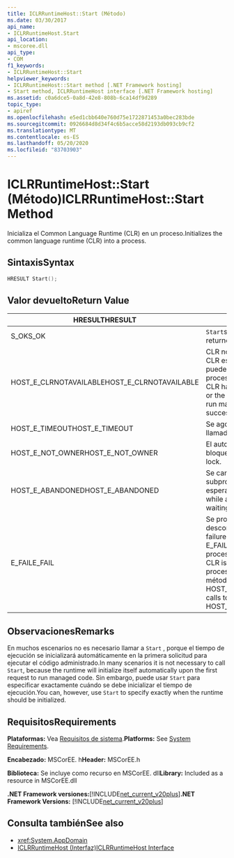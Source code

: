 ```yaml
---
title: ICLRRuntimeHost::Start (Método)
ms.date: 03/30/2017
api_name:
- ICLRRuntimeHost.Start
api_location:
- mscoree.dll
api_type:
- COM
f1_keywords:
- ICLRRuntimeHost::Start
helpviewer_keywords:
- ICLRRuntimeHost::Start method [.NET Framework hosting]
- Start method, ICLRRuntimeHost interface [.NET Framework hosting]
ms.assetid: c0a6dce5-0a8d-42e8-808b-6ca14df9d289
topic_type:
- apiref
ms.openlocfilehash: e5ed1cbb640e760d75e1722871453a0bec283bde
ms.sourcegitcommit: 0926684d8d34f4c6b5acce58d2193db093cb9cf2
ms.translationtype: MT
ms.contentlocale: es-ES
ms.lasthandoff: 05/20/2020
ms.locfileid: "83703903"
---
```

# <a name="iclrruntimehoststart-method"></a><span data-ttu-id="c855f-102">ICLRRuntimeHost::Start (Método)</span><span class="sxs-lookup"><span data-stu-id="c855f-102">ICLRRuntimeHost::Start Method</span></span>
<span data-ttu-id="c855f-103">Inicializa el Common Language Runtime (CLR) en un proceso.</span><span class="sxs-lookup"><span data-stu-id="c855f-103">Initializes the common language runtime (CLR) into a process.</span></span>  
  
## <a name="syntax"></a><span data-ttu-id="c855f-104">Sintaxis</span><span class="sxs-lookup"><span data-stu-id="c855f-104">Syntax</span></span>  
  
```cpp  
HRESULT Start();  
```  
  
## <a name="return-value"></a><span data-ttu-id="c855f-105">Valor devuelto</span><span class="sxs-lookup"><span data-stu-id="c855f-105">Return Value</span></span>  
  
|<span data-ttu-id="c855f-106">HRESULT</span><span class="sxs-lookup"><span data-stu-id="c855f-106">HRESULT</span></span>|<span data-ttu-id="c855f-107">Descripción</span><span class="sxs-lookup"><span data-stu-id="c855f-107">Description</span></span>|  
|-------------|-----------------|  
|<span data-ttu-id="c855f-108">S_OK</span><span class="sxs-lookup"><span data-stu-id="c855f-108">S_OK</span></span>|<span data-ttu-id="c855f-109">`Start`se devolvió correctamente.</span><span class="sxs-lookup"><span data-stu-id="c855f-109">`Start` returned successfully.</span></span>|  
|<span data-ttu-id="c855f-110">HOST_E_CLRNOTAVAILABLE</span><span class="sxs-lookup"><span data-stu-id="c855f-110">HOST_E_CLRNOTAVAILABLE</span></span>|<span data-ttu-id="c855f-111">CLR no se ha cargado en un proceso o CLR está en un estado en el que no puede ejecutar código administrado ni procesar la llamada correctamente.</span><span class="sxs-lookup"><span data-stu-id="c855f-111">The CLR has not been loaded into a process, or the CLR is in a state in which it cannot run managed code or process the call successfully.</span></span>|  
|<span data-ttu-id="c855f-112">HOST_E_TIMEOUT</span><span class="sxs-lookup"><span data-stu-id="c855f-112">HOST_E_TIMEOUT</span></span>|<span data-ttu-id="c855f-113">Se agotó el tiempo de espera de la llamada.</span><span class="sxs-lookup"><span data-stu-id="c855f-113">The call timed out.</span></span>|  
|<span data-ttu-id="c855f-114">HOST_E_NOT_OWNER</span><span class="sxs-lookup"><span data-stu-id="c855f-114">HOST_E_NOT_OWNER</span></span>|<span data-ttu-id="c855f-115">El autor de la llamada no posee el bloqueo.</span><span class="sxs-lookup"><span data-stu-id="c855f-115">The caller does not own the lock.</span></span>|  
|<span data-ttu-id="c855f-116">HOST_E_ABANDONED</span><span class="sxs-lookup"><span data-stu-id="c855f-116">HOST_E_ABANDONED</span></span>|<span data-ttu-id="c855f-117">Se canceló un evento mientras un subproceso o fibra bloqueados estaba esperando en él.</span><span class="sxs-lookup"><span data-stu-id="c855f-117">An event was canceled while a blocked thread or fiber was waiting on it.</span></span>|  
|<span data-ttu-id="c855f-118">E_FAIL</span><span class="sxs-lookup"><span data-stu-id="c855f-118">E_FAIL</span></span>|<span data-ttu-id="c855f-119">Se produjo un error grave desconocido.</span><span class="sxs-lookup"><span data-stu-id="c855f-119">An unknown catastrophic failure occurred.</span></span> <span data-ttu-id="c855f-120">Si un método devuelve E_FAIL, CLR ya no se puede usar en el proceso.</span><span class="sxs-lookup"><span data-stu-id="c855f-120">If a method returns E_FAIL, the CLR is no longer usable within the process.</span></span> <span data-ttu-id="c855f-121">Las llamadas subsiguientes a métodos de hospedaje devuelven HOST_E_CLRNOTAVAILABLE.</span><span class="sxs-lookup"><span data-stu-id="c855f-121">Subsequent calls to hosting methods return HOST_E_CLRNOTAVAILABLE.</span></span>|  
  
## <a name="remarks"></a><span data-ttu-id="c855f-122">Observaciones</span><span class="sxs-lookup"><span data-stu-id="c855f-122">Remarks</span></span>  
 <span data-ttu-id="c855f-123">En muchos escenarios no es necesario llamar a `Start` , porque el tiempo de ejecución se inicializará automáticamente en la primera solicitud para ejecutar el código administrado.</span><span class="sxs-lookup"><span data-stu-id="c855f-123">In many scenarios it is not necessary to call `Start`, because the runtime will initialize itself automatically upon the first request to run managed code.</span></span> <span data-ttu-id="c855f-124">Sin embargo, puede usar `Start` para especificar exactamente cuándo se debe inicializar el tiempo de ejecución.</span><span class="sxs-lookup"><span data-stu-id="c855f-124">You can, however, use `Start` to specify exactly when the runtime should be initialized.</span></span>  
  
## <a name="requirements"></a><span data-ttu-id="c855f-125">Requisitos</span><span class="sxs-lookup"><span data-stu-id="c855f-125">Requirements</span></span>  
 <span data-ttu-id="c855f-126">**Plataformas:** Vea [Requisitos de sistema](../../get-started/system-requirements.md).</span><span class="sxs-lookup"><span data-stu-id="c855f-126">**Platforms:** See [System Requirements](../../get-started/system-requirements.md).</span></span>  
  
 <span data-ttu-id="c855f-127">**Encabezado:** MSCorEE. h</span><span class="sxs-lookup"><span data-stu-id="c855f-127">**Header:** MSCorEE.h</span></span>  
  
 <span data-ttu-id="c855f-128">**Biblioteca:** Se incluye como recurso en MSCorEE. dll</span><span class="sxs-lookup"><span data-stu-id="c855f-128">**Library:** Included as a resource in MSCorEE.dll</span></span>  
  
 <span data-ttu-id="c855f-129">**.NET Framework versiones:**[!INCLUDE[net_current_v20plus](../../../../includes/net-current-v20plus-md.md)]</span><span class="sxs-lookup"><span data-stu-id="c855f-129">**.NET Framework Versions:** [!INCLUDE[net_current_v20plus](../../../../includes/net-current-v20plus-md.md)]</span></span>  
  
## <a name="see-also"></a><span data-ttu-id="c855f-130">Consulta también</span><span class="sxs-lookup"><span data-stu-id="c855f-130">See also</span></span>

- <xref:System.AppDomain>
- [<span data-ttu-id="c855f-131">ICLRRuntimeHost (Interfaz)</span><span class="sxs-lookup"><span data-stu-id="c855f-131">ICLRRuntimeHost Interface</span></span>](iclrruntimehost-interface.md)
